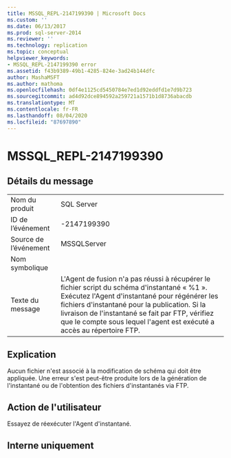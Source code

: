 ```yaml
---
title: MSSQL_REPL-2147199390 | Microsoft Docs
ms.custom: ''
ms.date: 06/13/2017
ms.prod: sql-server-2014
ms.reviewer: ''
ms.technology: replication
ms.topic: conceptual
helpviewer_keywords:
- MSSQL_REPL-2147199390 error
ms.assetid: f43b9389-49b1-4285-824e-3ad24b144dfc
author: MashaMSFT
ms.author: mathoma
ms.openlocfilehash: 0df4e1125cd5450784e7ed1d92eddfd1e7d9b723
ms.sourcegitcommit: ad4d92dce894592a259721a1571b1d8736abacdb
ms.translationtype: MT
ms.contentlocale: fr-FR
ms.lasthandoff: 08/04/2020
ms.locfileid: "87697890"
---
```

# <a name="mssql_repl-2147199390"></a>MSSQL_REPL-2147199390
    
## <a name="message-details"></a>Détails du message  
  
|||  
|-|-|  
|Nom du produit|SQL Server|  
|ID de l’événement|-2147199390|  
|Source de l’événement|MSSQLServer|  
|Nom symbolique||  
|Texte du message|L'Agent de fusion n'a pas réussi à récupérer le fichier script du schéma d'instantané « %1 ». Exécutez l'Agent d'instantané pour régénérer les fichiers d'instantané pour la publication. Si la livraison de l'instantané se fait par FTP, vérifiez que le compte sous lequel l'agent est exécuté a accès au répertoire FTP.|  
  
## <a name="explanation"></a>Explication  
 Aucun fichier n'est associé à la modification de schéma qui doit être appliquée. Une erreur s'est peut-être produite lors de la génération de l'instantané ou de l'obtention des fichiers d'instantanés via FTP.  
  
## <a name="user-action"></a>Action de l'utilisateur  
 Essayez de réexécuter l'Agent d'instantané.  
  
## <a name="internal-only"></a>Interne uniquement  
  
